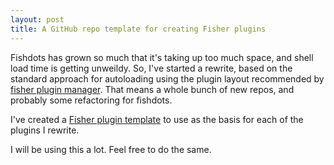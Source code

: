 ```yaml
---
layout: post
title: A GitHub repo template for creating Fisher plugins
---
```


Fishdots has grown so much that it's taking up too much space, and shell load time is getting unweildy.  So, I've started a rewrite, based on the standard approach for autoloading using the plugin layout recommended by [fisher plugin manager](https://github.com/jorgebucaran/fisher). That means a whole bunch of new repos, and probably some refactoring for fishdots. 

I've created a [Fisher plugin template](https://github.com/aabs/fisher-plugin) to use as the basis for each of the plugins I rewrite.

I will be using this a lot. Feel free to do the same.
